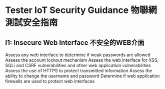 # Tester IoT Security Guidance 物聯網測試安全指南

## I1: Insecure Web Interface 不安全的WEB介面
Assess any web interface to determine if weak passwords are allowed
Assess the account lockout mechanism
Assess the web interface for XSS, SQLi and CSRF vulnerabilities and other web application vulnerabilities
Assess the use of HTTPS to protect transmitted information
Assess the ability to change the username and password
Determine if web application firewalls are used to protect web interfaces
